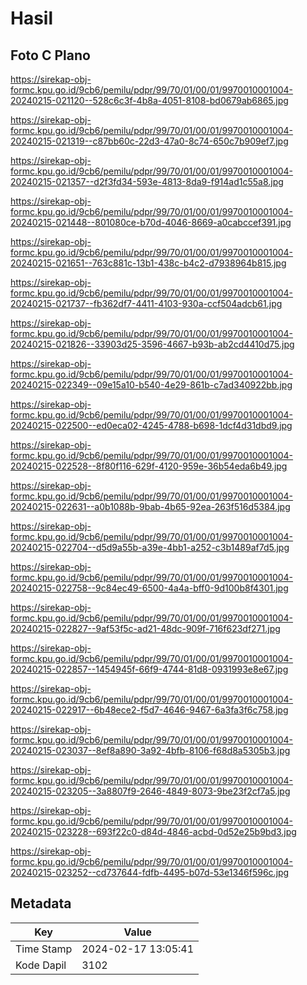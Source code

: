 # Hasil

## Foto C Plano

https://sirekap-obj-formc.kpu.go.id/9cb6/pemilu/pdpr/99/70/01/00/01/9970010001004-20240215-021120--528c6c3f-4b8a-4051-8108-bd0679ab6865.jpg

https://sirekap-obj-formc.kpu.go.id/9cb6/pemilu/pdpr/99/70/01/00/01/9970010001004-20240215-021319--c87bb60c-22d3-47a0-8c74-650c7b909ef7.jpg

https://sirekap-obj-formc.kpu.go.id/9cb6/pemilu/pdpr/99/70/01/00/01/9970010001004-20240215-021357--d2f3fd34-593e-4813-8da9-f914ad1c55a8.jpg

https://sirekap-obj-formc.kpu.go.id/9cb6/pemilu/pdpr/99/70/01/00/01/9970010001004-20240215-021448--801080ce-b70d-4046-8669-a0cabccef391.jpg

https://sirekap-obj-formc.kpu.go.id/9cb6/pemilu/pdpr/99/70/01/00/01/9970010001004-20240215-021651--763c881c-13b1-438c-b4c2-d7938964b815.jpg

https://sirekap-obj-formc.kpu.go.id/9cb6/pemilu/pdpr/99/70/01/00/01/9970010001004-20240215-021737--fb362df7-4411-4103-930a-ccf504adcb61.jpg

https://sirekap-obj-formc.kpu.go.id/9cb6/pemilu/pdpr/99/70/01/00/01/9970010001004-20240215-021826--33903d25-3596-4667-b93b-ab2cd4410d75.jpg

https://sirekap-obj-formc.kpu.go.id/9cb6/pemilu/pdpr/99/70/01/00/01/9970010001004-20240215-022349--09e15a10-b540-4e29-861b-c7ad340922bb.jpg

https://sirekap-obj-formc.kpu.go.id/9cb6/pemilu/pdpr/99/70/01/00/01/9970010001004-20240215-022500--ed0eca02-4245-4788-b698-1dcf4d31dbd9.jpg

https://sirekap-obj-formc.kpu.go.id/9cb6/pemilu/pdpr/99/70/01/00/01/9970010001004-20240215-022528--8f80f116-629f-4120-959e-36b54eda6b49.jpg

https://sirekap-obj-formc.kpu.go.id/9cb6/pemilu/pdpr/99/70/01/00/01/9970010001004-20240215-022631--a0b1088b-9bab-4b65-92ea-263f516d5384.jpg

https://sirekap-obj-formc.kpu.go.id/9cb6/pemilu/pdpr/99/70/01/00/01/9970010001004-20240215-022704--d5d9a55b-a39e-4bb1-a252-c3b1489af7d5.jpg

https://sirekap-obj-formc.kpu.go.id/9cb6/pemilu/pdpr/99/70/01/00/01/9970010001004-20240215-022758--9c84ec49-6500-4a4a-bff0-9d100b8f4301.jpg

https://sirekap-obj-formc.kpu.go.id/9cb6/pemilu/pdpr/99/70/01/00/01/9970010001004-20240215-022827--9af53f5c-ad21-48dc-909f-716f623df271.jpg

https://sirekap-obj-formc.kpu.go.id/9cb6/pemilu/pdpr/99/70/01/00/01/9970010001004-20240215-022857--1454945f-66f9-4744-81d8-0931993e8e67.jpg

https://sirekap-obj-formc.kpu.go.id/9cb6/pemilu/pdpr/99/70/01/00/01/9970010001004-20240215-022917--6b48ece2-f5d7-4646-9467-6a3fa3f6c758.jpg

https://sirekap-obj-formc.kpu.go.id/9cb6/pemilu/pdpr/99/70/01/00/01/9970010001004-20240215-023037--8ef8a890-3a92-4bfb-8106-f68d8a5305b3.jpg

https://sirekap-obj-formc.kpu.go.id/9cb6/pemilu/pdpr/99/70/01/00/01/9970010001004-20240215-023205--3a8807f9-2646-4849-8073-9be23f2cf7a5.jpg

https://sirekap-obj-formc.kpu.go.id/9cb6/pemilu/pdpr/99/70/01/00/01/9970010001004-20240215-023228--693f22c0-d84d-4846-acbd-0d52e25b9bd3.jpg

https://sirekap-obj-formc.kpu.go.id/9cb6/pemilu/pdpr/99/70/01/00/01/9970010001004-20240215-023252--cd737644-fdfb-4495-b07d-53e1346f596c.jpg


## Metadata

| Key        | Value               |
| ---------- | ------------------- |
| Time Stamp | 2024-02-17 13:05:41 |
| Kode Dapil | 3102                |



